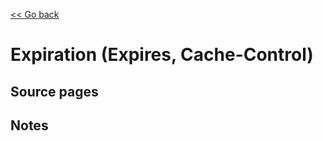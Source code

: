 [<< Go back](https://artoasmith.github.io/sf-preps/)

# Expiration (Expires, Cache-Control)

## Source pages

## Notes
